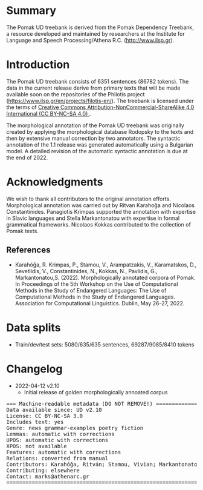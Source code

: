 # Summary

The Pomak UD treebank  is derived from the Pomak Dependency Treebank,
a resource developed and maintained by researchers at the Institute for Language and Speech Processing/Athena
R.C. (http://www.ilsp.gr).

# Introduction

The Pomak UD treebank consists of 6351 sentences (86782 tokens). The
data in the current release derive from primary texts that will be made available soon on the repositories of the Philotis project (https://www.ilsp.gr/en/projects/filotis-en/). The treebank is licensed under the terms of [Creative
Commons Attribution-NonCommercial-ShareAlike 4.0 International (CC BY-NC-SA 4.0)
](https://creativecommons.org/licenses/by-nc-sa/4.0/).


The morphological annotation of the Pomak UD treebank
was originally created by applying the morphological database Rodopsky to the texts and then by extensive manual correction by two annotators.
The syntactic annotation of the 1.1
release was generated automatically using a Bulgarian model. A detailed revision of the automatic syntactic annotation is due at the end of 2022.

# Acknowledgments

We wish to thank all contributors to the original annotation
efforts. Morphological annotation was carried out by Ritvan Karahoǧa and Nicolaos Constantinides. Panagiotis Krimpas supported the annotation with expertise in Slavic languages and Stella Markantonatou with expertise in formal grammatical frameworks. Nicolaos Kokkas contributed to the collection of Pomak texts.

## References

* Karahóǧa, R. Krimpas, P., Stamou, V., Arampatzakis, V., Karamatskos, D., Sevetlidis, V.,  Constantinides, N., Kokkas, N., Pavlidis, G., Markantonatou,S. (2022). Morphologically annotated corpora of Pomak. In Proceedings of the 5th Workshop on the Use of Computational Methods in the Study of Endangered Languages: The Use of Computational Methods in the Study of Endangered Languages. Association for Computational Linguistics. Dublin, May 26-27, 2022.

# Data splits

- Train/dev/test sets: 5080/635/635 sentences, 69287/9085/8410 tokens


# Changelog


* 2022-04-12 v2.10
  * Initial release of golden morphologically annoated corpus

<pre>
=== Machine-readable metadata (DO NOT REMOVE!) ================================
Data available since: UD v2.10
License: CC BY-NC-SA 3.0
Includes text: yes
Genre: news grammar-examples poetry fiction
Lemmas: automatic with corrections
UPOS: automatic with corrections
XPOS: not available
Features: automatic with corrections
Relations: converted from manual
Contributors: Karahóǧa, Ritván; Stamou, Vivian; Markantonatou, Stella
Contributing: elsewhere
Contact: marks@athenarc.gr
===============================================================================
</pre>
